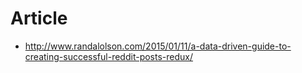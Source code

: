 # Article

* http://www.randalolson.com/2015/01/11/a-data-driven-guide-to-creating-successful-reddit-posts-redux/